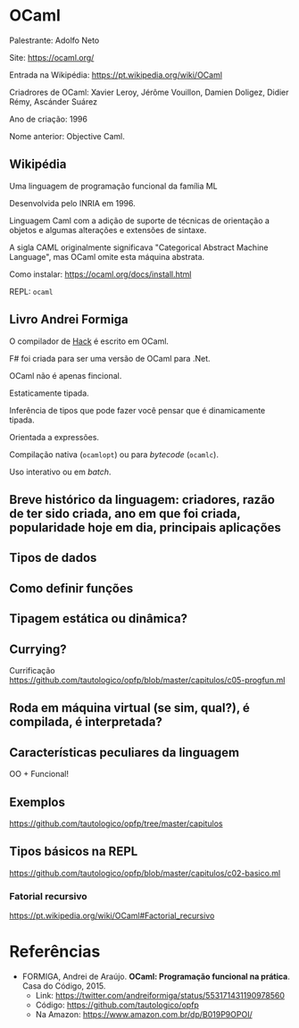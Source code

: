 # OCaml

Palestrante: Adolfo Neto

Site: https://ocaml.org/

Entrada na Wikipédia: https://pt.wikipedia.org/wiki/OCaml

Criadrores de OCaml: Xavier Leroy, Jérôme Vouillon, Damien Doligez, Didier Rémy, Ascánder Suárez

Ano de criação: 1996

Nome anterior: Objective Caml.

## Wikipédia

Uma linguagem de programação funcional da família ML

Desenvolvida pelo INRIA em 1996. 

Linguagem Caml com a adição de suporte de técnicas de orientação a objetos e algumas alterações e extensões de sintaxe.


A sigla CAML originalmente significava  "Categorical Abstract Machine Language", mas OCaml omite esta máquina abstrata.

Como instalar: https://ocaml.org/docs/install.html

REPL: `ocaml`

## Livro Andrei Formiga

O compilador de [Hack](https://hacklang.org/) é escrito em OCaml.

F# foi criada para ser uma versão de OCaml para .Net.

OCaml não é apenas fincional.

Estaticamente tipada.

Inferência de tipos que pode fazer você pensar que é dinamicamente tipada.

Orientada a expressões.

Compilação nativa (`ocamlopt`) ou para *bytecode* (`ocamlc`). 

Uso interativo ou em *batch*.


## Breve histórico da linguagem: criadores, razão de ter sido criada, ano em que foi criada, popularidade hoje em dia, principais aplicações

## Tipos de dados

## Como definir funções

## Tipagem estática ou dinâmica?

## Currying?

Currificação
https://github.com/tautologico/opfp/blob/master/capitulos/c05-progfun.ml

## Roda em máquina virtual (se sim, qual?), é compilada, é interpretada?

## Características peculiares da linguagem

OO + Funcional!

## Exemplos

https://github.com/tautologico/opfp/tree/master/capitulos

## Tipos básicos na REPL

https://github.com/tautologico/opfp/blob/master/capitulos/c02-basico.ml


### Fatorial recursivo

https://pt.wikipedia.org/wiki/OCaml#Factorial_recursivo





# Referências

 - FORMIGA, Andrei de Araújo. **OCaml: Programação funcional na prática**. Casa do Código, 2015. 
    - Link: https://twitter.com/andreiformiga/status/553171431190978560
    - Código: https://github.com/tautologico/opfp
    - Na Amazon: https://www.amazon.com.br/dp/B019P9OPOI/
